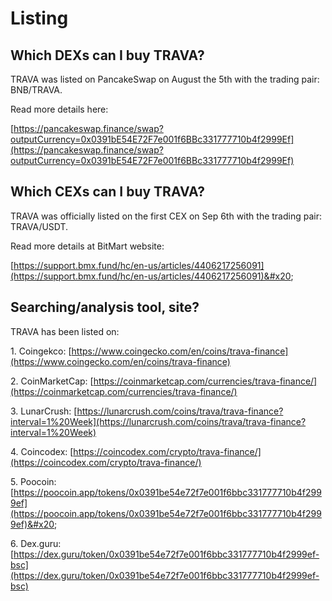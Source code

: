# Listing

## **Which DEXs can I buy TRAVA?**

TRAVA was listed on PancakeSwap on August the 5th with the trading pair: BNB/TRAVA.

Read more details here:&#x20;

[https://pancakeswap.finance/swap?outputCurrency=0x0391bE54E72F7e001f6BBc331777710b4f2999Ef](https://pancakeswap.finance/swap?outputCurrency=0x0391bE54E72F7e001f6BBc331777710b4f2999Ef)

## **Which CEXs can I buy TRAVA?**

TRAVA was officially listed on the first CEX on Sep 6th with the trading pair: TRAVA/USDT.

Read more details at BitMart website:

&#x20;[https://support.bmx.fund/hc/en-us/articles/4406217256091](https://support.bmx.fund/hc/en-us/articles/4406217256091)&#x20;

## **Searching/analysis tool, site?**

TRAVA has been listed on:

1\. Coingekco: [https://www.coingecko.com/en/coins/trava-finance](https://www.coingecko.com/en/coins/trava-finance)

2\. CoinMarketCap: [https://coinmarketcap.com/currencies/trava-finance/](https://coinmarketcap.com/currencies/trava-finance/)

3\. LunarCrush: [https://lunarcrush.com/coins/trava/trava-finance?interval=1%20Week](https://lunarcrush.com/coins/trava/trava-finance?interval=1%20Week)

4\. Coincodex: [https://coincodex.com/crypto/trava-finance/](https://coincodex.com/crypto/trava-finance/)

5\. Poocoin: [https://poocoin.app/tokens/0x0391be54e72f7e001f6bbc331777710b4f2999ef](https://poocoin.app/tokens/0x0391be54e72f7e001f6bbc331777710b4f2999ef)&#x20;

6\. Dex.guru: [https://dex.guru/token/0x0391be54e72f7e001f6bbc331777710b4f2999ef-bsc](https://dex.guru/token/0x0391be54e72f7e001f6bbc331777710b4f2999ef-bsc)
